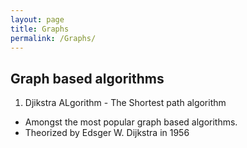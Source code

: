 ```yaml
---
layout: page
title: Graphs
permalink: /Graphs/
---
```


## Graph based algorithms

1. Djikstra ALgorithm - The Shortest path algorithm

- Amongst the most popular graph based algorithms.
- Theorized by Edsger W. Dijkstra in 1956
